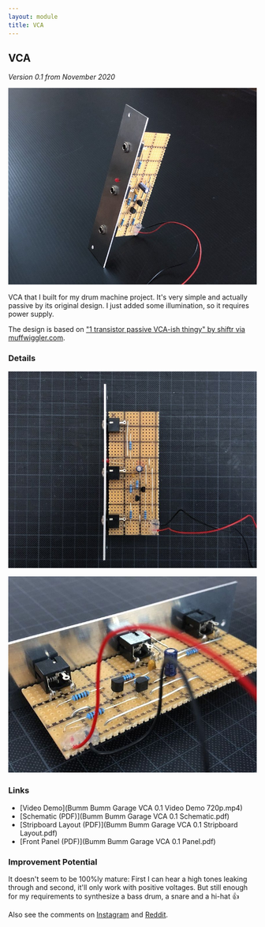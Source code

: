 ```yaml
---
layout: module
title: VCA
---
```


## VCA

*Version 0.1 from November 2020*

![](126015022_380369819866411_1883062082916193714_n.jpg)

VCA that I built for my drum machine project. It's very simple and actually passive by its original design. I just added some illumination, so it requires power supply. 

The design is based on ["1 transistor passive VCA-ish thingy" by shiftr via muffwiggler.com](https://www.muffwiggler.com/forum/viewtopic.php?p=2346401&sid=5fdd862b174f20972d7108f0cdba0f51#p2346401).

### Details

![](125916722_300842084376449_2966324182874722307_n.jpg)

![](125869761_188013636137073_7108964133626207951_n.jpg)

### Links

* [Video Demo](Bumm Bumm Garage VCA 0.1 Video Demo 720p.mp4)
* [Schematic (PDF)](Bumm Bumm Garage VCA 0.1 Schematic.pdf)
* [Stripboard Layout (PDF)](Bumm Bumm Garage VCA 0.1 Stripboard Layout.pdf)
* [Front Panel (PDF)](Bumm Bumm Garage VCA 0.1 Panel.pdf)

### Improvement Potential

It doesn't seem to be 100%ly mature: First I can hear a high tones leaking through and second, it'll only work with positive voltages. But still enough for my requirements to synthesize a bass drum, a snare and a hi-hat 👍

Also see the comments on [Instagram](https://www.instagram.com/p/CHutyvEh7nR/) and [Reddit](https://www.reddit.com/r/synthdiy/comments/jwe0gb/very_simple_vca/).